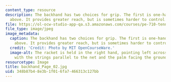 ```yaml
---
content_type: resource
description: The backhand has two choices for grip. The first is one-handed, and shown
  above. It provides greater reach, but is sometimes harder to control.
file: https://ol-ocw-studio-app-qa.s3.amazonaws.com/courses/pe-710-tennis-spring-2007/348b87b48e3b1f016fa7466313c127bb_backhand_Page_02.jpg
file_type: image/jpeg
image_metadata:
  caption: The backhand has two choices for grip. The first is one-handed, and shown
    above. It provides greater reach, but is sometimes harder to control.
  credit: 'Credit: Photo by MIT OpenCourseWare.'
  image-alt: The racket is held in the right hand, pointing left across the body,
    with the strings parallel to the net and the palm facing the ground.
resourcetype: Image
title: backhand_Page_02.jpg
uid: 348b87b4-8e3b-1f01-6fa7-466313c127bb
---
```

